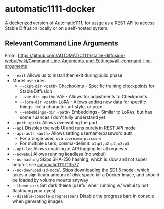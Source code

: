# automatic1111-docker

A dockerized version of Automatic1111, for usage as a REST API to access Stable Diffusion locally or on a self-hosted system.

## Relevant Command Line Arguments

From: https://github.com/AUTOMATIC1111/stable-diffusion-webui/wiki/Command-Line-Arguments-and-Settings#all-command-line-arguments

- `--exit` Allows us to install then exit during build phase
- Model overrides
  - `--ckpt-dir <path>` Checkpoints - Specific training checkpoints for Stable Diffusion
  - `--vae-dir <path>` VAE - Allows for adjustments to Checkpoints
  - `--lora-dir <path>` LoRA - Allows adding new data for specific things, like a character, art style, or pose
  - `--embeddings-dir <path>` Embeddings - Similar to LoRAs, but has some nuances I don't fully understand yet
- `--port <port>` Allows overwriting the port
- `--api` Disables the web UI and runs purely in REST API mode
- `--api-auth <auth>` Allows setting username/password auth
  - For a single user, use `username:password`
  - For multiple users, comma-delimit: `u1:p1,u2:p2,u3:p3`
- `--api-log` Allows enabling of API logging for all requests
- `--nowebui` Allows running headless (no webui)
- `--no-hashing` Skips SHA-256 hashing, which is slow and not super helpful, see [automatic1111#13577](https://github.com/AUTOMATIC1111/stable-diffusion-webui/discussions/13577)
- `--no-download-sd-model` Skips downloading the SD1.5 model, which takes a significant amount of disk space for a Docker image, and should be loaded by volume mounts anyway
- `--theme dark` Set dark theme (useful when running w/ webui to not flashbang your eyes)
- `--disable-console-progressbars` Disable the progress bars in console when generating images
